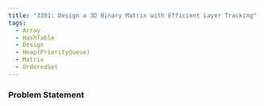 ```yaml
---
title: "3391: Design a 3D Binary Matrix with Efficient Layer Tracking"
tags:
  - Array
  - HashTable
  - Design
  - Heap(PriorityQueue)
  - Matrix
  - OrderedSet
---
```

### Problem Statement

